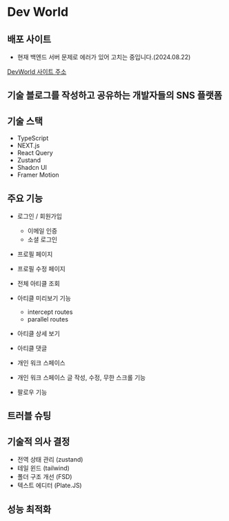 # Dev World

## 배포 사이트

- 현재 백엔드 서버 문제로 에러가 있어 고치는 중입니다.(2024.08.22)

[DevWorld 사이트 주소](https://blog-client-pink-rho.vercel.app/)

## 기술 블로그를 작성하고 공유하는 개발자들의 SNS 플랫폼

## 기술 스택

- TypeScript
- NEXT.js
- React Query
- Zustand
- Shadcn UI
- Framer Motion

## 주요 기능

- 로그인 / 회원가입

  - 이메일 인증
  - 소셜 로그인

- 프로필 페이지

- 프로필 수정 페이지

- 전체 아티클 조회

- 아티클 미리보기 기능

  - intercept routes
  - parallel routes

- 아티클 상세 보기

- 아티클 댓글

- 개인 워크 스페이스
- 개인 워크 스페이스 글 작성, 수정, 무한 스크롤 기능

- 팔로우 기능

## 트러블 슈팅

## 기술적 의사 결정

- 전역 상태 관리 (zustand)
- 테일 윈드 (tailwind)
- 폴더 구조 개선 (FSD)
- 텍스트 에디터 (Plate.JS)

## 성능 최적화
